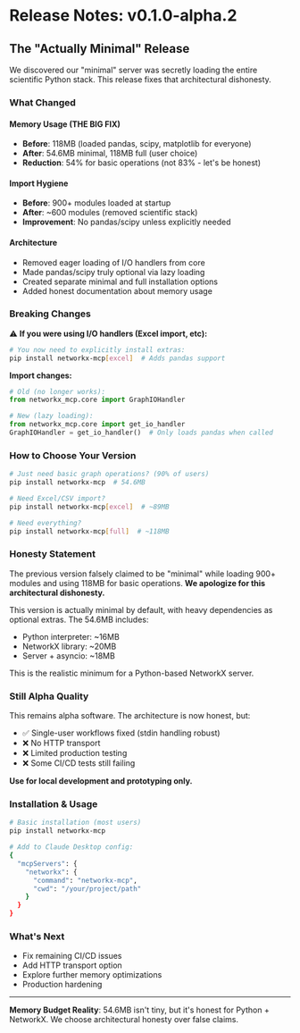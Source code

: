 # Release Notes: v0.1.0-alpha.2

## The "Actually Minimal" Release

We discovered our "minimal" server was secretly loading the entire scientific Python stack. This release fixes that architectural dishonesty.

### What Changed

#### Memory Usage (THE BIG FIX)

- **Before**: 118MB (loaded pandas, scipy, matplotlib for everyone)
- **After**: 54.6MB minimal, 118MB full (user choice)
- **Reduction**: 54% for basic operations (not 83% - let's be honest)

#### Import Hygiene

- **Before**: 900+ modules loaded at startup
- **After**: ~600 modules (removed scientific stack)
- **Improvement**: No pandas/scipy unless explicitly needed

#### Architecture

- Removed eager loading of I/O handlers from core
- Made pandas/scipy truly optional via lazy loading
- Created separate minimal and full installation options
- Added honest documentation about memory usage

### Breaking Changes

⚠️ **If you were using I/O handlers (Excel import, etc):**

```bash
# You now need to explicitly install extras:
pip install networkx-mcp[excel]  # Adds pandas support
```

**Import changes:**

```python
# Old (no longer works):
from networkx_mcp.core import GraphIOHandler

# New (lazy loading):
from networkx_mcp.core import get_io_handler
GraphIOHandler = get_io_handler()  # Only loads pandas when called
```

### How to Choose Your Version

```bash
# Just need basic graph operations? (90% of users)
pip install networkx-mcp  # 54.6MB

# Need Excel/CSV import?
pip install networkx-mcp[excel]  # ~89MB

# Need everything?
pip install networkx-mcp[full]  # ~118MB
```

### Honesty Statement

The previous version falsely claimed to be "minimal" while loading 900+ modules and using 118MB for basic operations. **We apologize for this architectural dishonesty.**

This version is actually minimal by default, with heavy dependencies as optional extras. The 54.6MB includes:

- Python interpreter: ~16MB
- NetworkX library: ~20MB
- Server + asyncio: ~18MB

This is the realistic minimum for a Python-based NetworkX server.

### Still Alpha Quality

This remains alpha software. The architecture is now honest, but:

- ✅ Single-user workflows fixed (stdin handling robust)
- ❌ No HTTP transport
- ❌ Limited production testing
- ❌ Some CI/CD tests still failing

**Use for local development and prototyping only.**

### Installation & Usage

```bash
# Basic installation (most users)
pip install networkx-mcp

# Add to Claude Desktop config:
{
  "mcpServers": {
    "networkx": {
      "command": "networkx-mcp",
      "cwd": "/your/project/path"
    }
  }
}
```

### What's Next

- Fix remaining CI/CD issues
- Add HTTP transport option
- Explore further memory optimizations
- Production hardening

---

**Memory Budget Reality**: 54.6MB isn't tiny, but it's honest for Python + NetworkX. We choose architectural honesty over false claims.
